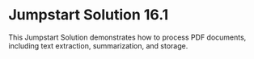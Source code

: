 # Jumpstart Solution 16.1

This Jumpstart Solution demonstrates how to process PDF documents, 
including text extraction, summarization, and storage.
